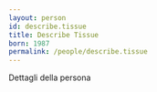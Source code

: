 ```yaml
---
layout: person
id: describe.tissue
title: Describe Tissue
born: 1987
permalink: /people/describe.tissue
---
```


Dettagli della persona 